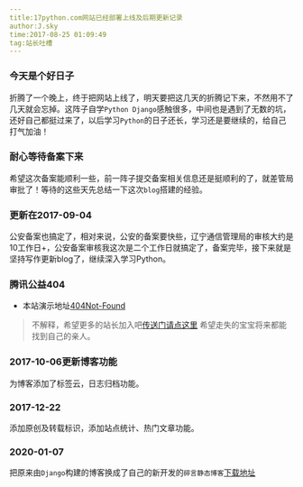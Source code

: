 ```yaml
---
title:17python.com网站已经部署上线及后期更新记录
author:J.sky
time:2017-08-25 01:09:49
tag:站长吐槽
---
```


### 今天是个好日子

折腾了一个晚上，终于把网站上线了，明天要把这几天的折腾记下来，不然用不了几天就会忘掉。这阵子自学`Python Django`感触很多，中间也是遇到了无数的坑，还好自己都挺过来了，以后学习`Python`的日子还长，学习还是要继续的，给自己打气加油！

### 耐心等待备案下来

希望这次备案能顺利一些，前一阵子提交备案相关信息还是挺顺利的了，就差管局审批了！等待的这些天先总结一下这次`blog`搭建的经验。

### 更新在2017-09-04 

公安备案也搞定了，相对来说，公安的备案要快些，辽宁通信管理局的审核大约是10工作日+，公安备案审核我这次是二个工作日就搞定了，备案完毕，接下来就是坚持写作更新blog了，继续深入学习Python。

### 腾讯公益404
* 本站演示地址[404Not-Found](http://www.17python.com/404)
> 不解释，希望更多的站长加入吧[传送门请点这里](http://www.qq.com/404/)
> 希望走失的宝宝将来都能找到自己的亲人。

### 2017-10-06更新博客功能

为博客添加了标签云，日志归档功能。

### 2017-12-22

添加原创及转载标识，添加站点统计、热门文章功能。

### 2020-01-07 

把原来由`Django`构建的博客换成了自己的新开发的`碎言静态博客`[下载地址](https://gitee.com/J_Sky/suiyan)